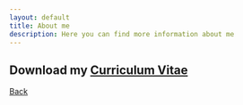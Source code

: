 ```yaml
---
layout: default
title: About me
description: Here you can find more information about me
---
```


## Download my [Curriculum Vitae](https://eletoo.github.io/docs/Tesi_Elena_Tonini___matr__727382.pdf)





[Back](./)
